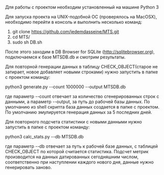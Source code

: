 Для работы с проектом необходим установленный на машине Python 3

Для запуска проекта на UNIX-подобной ОС (проверялось на MacOSX), необходимо перейти в консоль и выполнить несколько команд: 
1. git clone https://github.com/jedemdasseine/MTS.git
2. cd MTS/
3. sudo sh DB.sh

После этого заходим в DB Browser for SQLite (http://sqlitebrowser.org), подключаемся к базе MTSDB.db и смотрим результаты.



Для повторной генерации данных в таблицу CHECK_OBJECT(старое не затирает, новое добавляет новыми строками) нужно запустить в папке с проектом команду:

python3 generate.py --count 1000000 --output MTSDB.db

где параметр --count отвечает за количество сгенерированных строк с данными, а параметр --output, за путь до рабочей базы данных. По умолчанию из shell скрипта база данных создается в папке с проектом.
По умолчанию эмулируется генерация данных за 5 последних дней.

Для повторного подсчета статистики с новыми данными нужно запустить в папке с проектом команду:

python3 calc_stats.py --db MTSDB.db

где параметр --db отвечает за путь к рабочей базе данных, с таблицей CHECK_OBJECT по которой считается статистика.
Подсчет метрик производится на данных датированных сегодняшним числом, соответственно при наступлении каждого нового дня, данные нужно генерировать заново.
